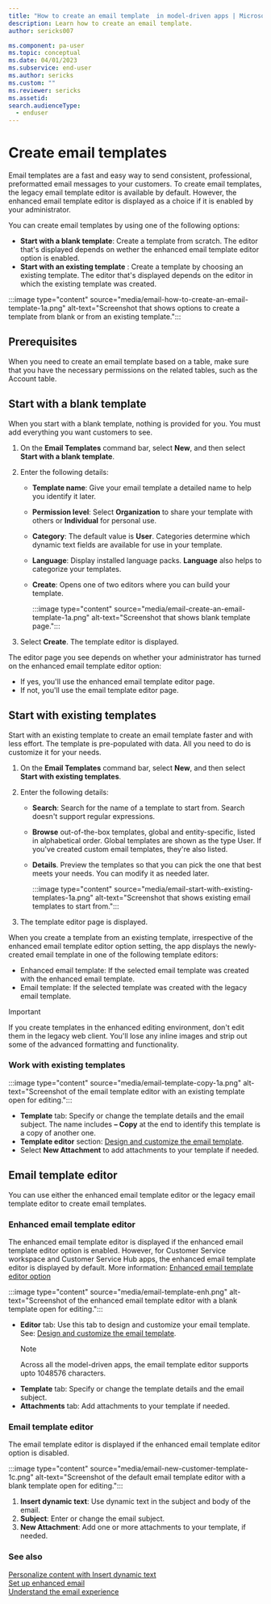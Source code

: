 ```yaml
---
title: "How to create an email template  in model-driven apps | MicrosoftDocs"
description: Learn how to create an email template.
author: sericks007

ms.component: pa-user
ms.topic: conceptual
ms.date: 04/01/2023
ms.subservice: end-user
ms.author: sericks
ms.custom: ""
ms.reviewer: sericks
ms.assetid: 
search.audienceType: 
  - enduser
---
```


# Create email templates

Email templates are a fast and easy way to send consistent, professional, preformatted email messages to your customers. To create email templates, the legacy email template editor is available by default. However, the enhanced email template editor is displayed as a choice if it is enabled by your administrator.

You can create email templates by using one of the following options:  
- **Start with a blank template**: Create a template from scratch. The editor that's displayed depends on wether the enhanced email template editor option is enabled.
- **Start with an existing template** : Create a template by choosing an existing template. The editor that's displayed depends on the editor in which the existing template was created.

:::image type="content" source="media/email-how-to-create-an-email-template-1a.png" alt-text="Screenshot that shows options to create a template from blank or from an existing template.":::

## Prerequisites

When you need to create an email template based on a table, make sure that you have the necessary permissions on the related tables, such as the Account table.
 
## Start with a blank template

When you start with a blank template, nothing is provided for you. You must add everything you want customers to see. 

1. On the **Email Templates** command bar, select **New**, and then select **Start with a blank template**.

3. Enter the following details:
   - **Template name**: Give your email template a detailed name to help you identify it later.
   - **Permission level**: Select **Organization** to share your template with others or **Individual** for personal use.
   - **Category**: The default value is **User**. Categories determine which dynamic text fields are available for use in your template.
   - **Language**: Display installed language packs. **Language** also helps to categorize your templates.
   - **Create**: Opens one of two editors where you can build your template.
 
       :::image type="content" source="media/email-create-an-email-template-1a.png" alt-text="Screenshot that shows blank template page."::: 
 
3. Select **Create**. The template editor is displayed.

The editor page you see depends on whether your administrator has turned on the enhanced email template editor option:

- If yes, you'll use the enhanced email template editor page.
- If not, you'll use the email template editor page. 

## Start with existing templates

Start with an existing template to create an email template faster and with less effort. The template is pre-populated with data. All you need to do is customize it for your needs.

1. On the **Email Templates** command bar, select **New**, and then select **Start with existing templates**.
2. Enter the following details:
   - **Search**: Search for the name of a template to start from. Search doesn't support regular expressions.
   - **Browse** out-of-the-box templates, global and entity-specific, listed in alphabetical order. Global templates are shown as the type User. If you've created custom email templates, they're also listed.
   - **Details**. Preview the templates so that you can pick the one that best meets your needs. You can modify it as needed later.
  
       :::image type="content" source="media/email-start-with-existing-templates-1a.png" alt-text="Screenshot that shows existing email templates to start from.":::
  
3. The template editor page is displayed.

When you create a template from an existing template, irrespective of the enhanced email template editor option setting, the app displays the newly-created email template in one of the following template editors:
  - Enhanced email template: If the selected email template was created with the enhanced email template.
  - Email template: If the selected template was created with the legacy email template.

> [!Important]
> If you create templates in the enhanced editing environment, don't edit them in the legacy web client. You'll lose any inline images and strip out some of the advanced formatting and functionality.

### Work with existing templates

:::image type="content" source="media/email-template-copy-1a.png" alt-text="Screenshot of the email template editor with an existing template open for editing.":::

- **Template** tab: Specify or change the template details and the email subject. The name includes **– Copy** at the end to identify this template is a copy of another one.
- **Template editor** section: [Design and customize the email template](cs-template-options.md).
- Select **New Attachment** to add attachments to your template if needed.


## Email template editor

You can use either the enhanced email template editor or the legacy email template editor to create email templates.

### Enhanced email template editor
 
The enhanced email template editor is displayed if the enhanced email template editor option is enabled. However, for Customer Service workspace and Customer Service Hub apps, the enhanced email template editor is displayed by default. More information: [Enhanced email template editor option](cs-email-template-builder.md) 

:::image type="content" source="media/email-template-enh.png" alt-text="Screenshot of the enhanced email template editor with a blank template open for editing.":::

- **Editor** tab: Use this tab to design and customize your email template. See: [Design and customize the email template](cs-template-options.md).
  > [!NOTE]
  > Across all the model-driven apps, the email template editor supports upto 1048576 characters.
- **Template** tab: Specify or change the template details and the email subject.
- **Attachments** tab: Add attachments to your template if needed.

### Email template editor

The email template editor is displayed if the enhanced email template editor option is disabled. 

:::image type="content" source="media/email-new-customer-template-1c.png" alt-text="Screenshot of the default email template editor with a blank template open for editing.":::

   1. **Insert dynamic text**: Use dynamic text in the subject and body of the email.
   2. **Subject**: Enter or change the email subject.
   3. **New Attachment**: Add one or more attachments to your template, if needed.

### See also

[Personalize content with Insert dynamic text](email-dynamic-text.md)<br>
[Set up enhanced email](/power-platform/admin/system-settings-dialog-box-email-tab)<br>
[Understand the email experience](view-create-email.md)   
